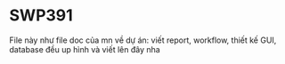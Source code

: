 # SWP391
File này như file doc của mn về dự án: viết report, workflow, thiết kế GUI, database đều up hình và viết lên đây nha
